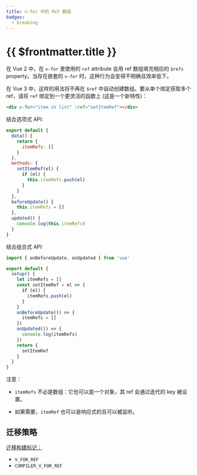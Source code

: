 ```yaml
---
title: v-for 中的 Ref 数组
badges:
  - breaking
---
```


# {{ $frontmatter.title }} <MigrationBadges :badges="$frontmatter.badges" />

在 Vue 2 中，在 `v-for` 里使用的 `ref` attribute 会用 ref 数组填充相应的 `$refs` property。当存在嵌套的 `v-for` 时，这种行为会变得不明确且效率低下。

在 Vue 3 中，这样的用法将不再在 `$ref` 中自动创建数组。要从单个绑定获取多个 ref，请将 `ref` 绑定到一个更灵活的函数上 (这是一个新特性)：

```html
<div v-for="item in list" :ref="setItemRef"></div>
```

结合选项式 API:

```js
export default {
  data() {
    return {
      itemRefs: []
    }
  },
  methods: {
    setItemRef(el) {
      if (el) {
        this.itemRefs.push(el)
      }
    }
  },
  beforeUpdate() {
    this.itemRefs = []
  },
  updated() {
    console.log(this.itemRefs)
  }
}
```

结合组合式 API:

```js
import { onBeforeUpdate, onUpdated } from 'vue'

export default {
  setup() {
    let itemRefs = []
    const setItemRef = el => {
      if (el) {
        itemRefs.push(el)
      }
    }
    onBeforeUpdate(() => {
      itemRefs = []
    })
    onUpdated(() => {
      console.log(itemRefs)
    })
    return {
      setItemRef
    }
  }
}
```

注意：

- `itemRefs` 不必是数组：它也可以是一个对象，其 ref 会通过迭代的 key 被设置。

- 如果需要，`itemRef` 也可以是响应式的且可以被监听。

## 迁移策略

[迁移构建标记：](migration-build.html#兼容性配置)

- `V_FOR_REF`
- `COMPILER_V_FOR_REF`
